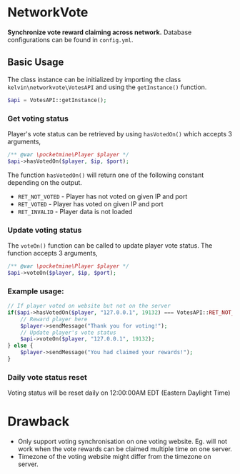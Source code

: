 # NetworkVote

**Synchronize vote reward claiming across network.** Database configurations can be found in `config.yml`.



## Basic Usage

The class instance can be initialized by importing the class `kelvin\networkvote\VotesAPI` and using the `getInstance()` function.
```php
$api = VotesAPI::getInstance();
```
### Get voting status
Player's vote status can be retrieved by using `hasVotedOn()` which accepts 3 arguments,
```php
/** @var \pocketmine\Player $player */
$api->hasVotedOn($player, $ip, $port);
```
The function `hasVotedOn()` will return one of the following constant depending on the output.
* `RET_NOT_VOTED` - Player has not voted on given IP and port
* `RET_VOTED` - Player has voted on given IP and port
* `RET_INVALID` - Player data is not loaded

### Update voting status
The `voteOn()` function can be called to update player vote status. The function accepts 3 arguments,
```php
/** @var \pocketmine\Player $player */
$api->voteOn($player, $ip, $port);
```

### Example usage:
```php
// If player voted on website but not on the server
if($api->hasVotedOn($player, "127.0.0.1", 19132) === VotesAPI::RET_NOT_VOTED){
    // Reward player here
    $player->sendMessage("Thank you for voting!");
    // Update player's vote status
    $api->voteOn($player, "127.0.0.1", 19132);
} else {
    $player->sendMessage("You had claimed your rewards!");
}
```

### Daily vote status reset
Voting status will be reset daily on 12:00:00AM EDT (Eastern Daylight Time)

# Drawback
* Only support voting synchronisation on one voting website. Eg. will not work when the vote rewards can be claimed multiple time on one server.
* Timezone of the voting website might differ from the timezone on server.
